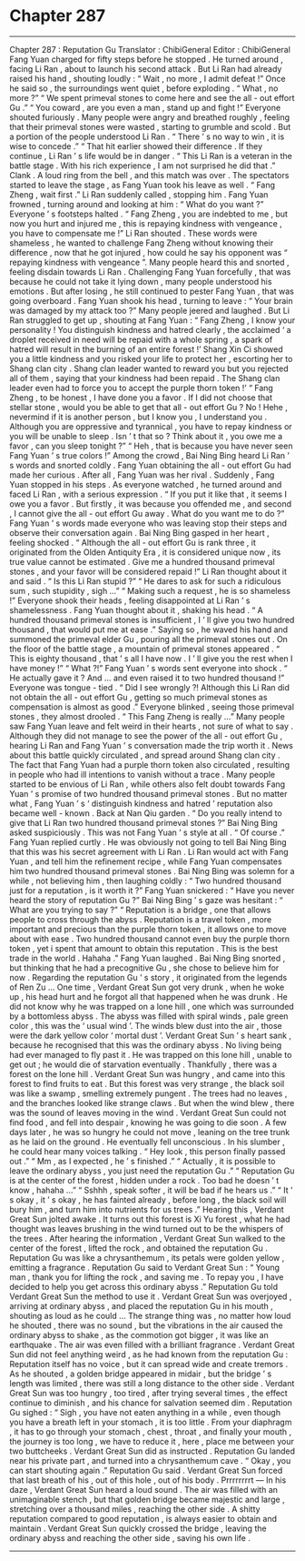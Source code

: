 
# Chapter 287


---

Chapter 287 : Reputation Gu
Translator :
ChibiGeneral
Editor :
ChibiGeneral
Fang Yuan charged for fifty steps before he stopped . He turned around , facing Li Ran , about to launch his second attack .
But Li Ran had already raised his hand , shouting loudly : “ Wait , no more , I admit defeat !”
Once he said so , the surroundings went quiet , before exploding .
“ What , no more ?”
“ We spent primeval stones to come here and see the all - out effort Gu .”
“ You coward , are you even a man , stand up and fight !”
Everyone shouted furiously .
Many people were angry and breathed roughly , feeling that their primeval stones were wasted , starting to grumble and scold . But a portion of the people understood Li Ran .
“ There ’ s no way to win , it is wise to concede .”
“ That hit earlier showed their difference . If they continue , Li Ran ’ s life would be in danger .
“ This Li Ran is a veteran in the battle stage . With his rich experience , I am not surprised he did that .”
Clank .
A loud ring from the bell , and this match was over .
The spectators started to leave the stage , as Fang Yuan took his leave as well .
“ Fang Zheng , wait first .” Li Ran suddenly called , stopping him .
Fang Yuan frowned , turning around and looking at him : “ What do you want ?”
Everyone ’ s footsteps halted .
“ Fang Zheng , you are indebted to me , but now you hurt and injured me , this is repaying kindness with vengeance , you have to compensate me !” Li Ran shouted .
These words were shameless , he wanted to challenge Fang Zheng without knowing their difference , now that he got injured , how could he say his opponent was “ repaying kindness with vengeance ”.
Many people heard this and snorted , feeling disdain towards Li Ran .
Challenging Fang Yuan forcefully , that was because he could not take it lying down , many people understood his emotions . But after losing , he still continued to pester Fang Yuan , that was going overboard .
Fang Yuan shook his head , turning to leave : “ Your brain was damaged by my attack too ?”
Many people jeered and laughed .
But Li Ran struggled to get up , shouting at Fang Yuan : “ Fang Zheng , I know your personality ! You distinguish kindness and hatred clearly , the acclaimed
‘ a droplet received in need will be repaid with a whole spring , a spark of hatred will result in the burning of an entire forest !’
Shang Xin Ci showed you a little kindness and you risked your life to protect her , escorting her to Shang clan city . Shang clan leader wanted to reward you but you rejected all of them , saying that your kindness had been repaid . The Shang clan leader even had to force you to accept the purple thorn token !’
“ Fang Zheng , to be honest , I have done you a favor . If I did not choose that stellar stone , would you be able to get that all - out effort Gu ? No ! Hehe , nevermind if it is another person , but I know you , I understand you . Although you are oppressive and tyrannical , you have to repay kindness or you will be unable to sleep . Isn ’ t that so ? Think about it , you owe me a favor , can you sleep tonight ?”
“ Heh , that is because you have never seen Fang Yuan ’ s true colors !” Among the crowd , Bai Ning Bing heard Li Ran ’ s words and snorted coldly .
Fang Yuan obtaining the all - out effort Gu had made her curious .
After all , Fang Yuan was her rival .
Suddenly , Fang Yuan stopped in his steps .
As everyone watched , he turned around and faced Li Ran , with a serious expression .
“ If you put it like that , it seems I owe you a favor . But firstly , it was because you offended me , and second , I cannot give the all - out effort Gu away . What do you want me to do ?”
Fang Yuan ’ s words made everyone who was leaving stop their steps and observe their conversation again .
Bai Ning Bing gasped in her heart , feeling shocked .
“ Although the all - out effort Gu is rank three , it originated from the Olden Antiquity Era , it is considered unique now , its true value cannot be estimated . Give me a hundred thousand primeval stones , and your favor will be considered repaid !” Li Ran thought about it and said .
“ Is this Li Ran stupid ?”
“ He dares to ask for such a ridiculous sum , such stupidity , sigh …”
“ Making such a request , he is so shameless !”
Everyone shook their heads , feeling disappointed at Li Ran ’ s shamelessness .
Fang Yuan thought about it , shaking his head .
“ A hundred thousand primeval stones is insufficient , I ’ ll give you two hundred thousand , that would put me at ease .” Saying so , he waved his hand and summoned the primeval elder Gu , pouring all the primeval stones out .
On the floor of the battle stage , a mountain of primeval stones appeared .
“ This is eighty thousand , that ’ s all I have now . I ’ ll give you the rest when I have money !”
“ What ?!” Fang Yuan ’ s words sent everyone into shock .
“ He actually gave it ? And … and even raised it to two hundred thousand !” Everyone was tongue - tied .
“ Did I see wrongly ?! Although this Li Ran did not obtain the all - out effort Gu , getting so much primeval stones as compensation is almost as good .” Everyone blinked , seeing those primeval stones , they almost drooled .
“ This Fang Zheng is really …” Many people saw Fang Yuan leave and felt weird in their hearts , not sure of what to say .
Although they did not manage to see the power of the all - out effort Gu , hearing Li Ran and Fang Yuan ’ s conversation made the trip worth it .
News about this battle quickly circulated , and spread around Shang clan city .
The fact that Fang Yuan had a purple thorn token also circulated , resulting in people who had ill intentions to vanish without a trace .
Many people started to be envious of Li Ran , while others also felt doubt towards Fang Yuan ’ s promise of two hundred thousand primeval stones .
But no matter what , Fang Yuan ’ s ‘ distinguish kindness and hatred ’ reputation also became well - known .
Back at Nan Qiu garden .
“ Do you really intend to give that Li Ran two hundred thousand primeval stones ?” Bai Ning Bing asked suspiciously .
This was not Fang Yuan ’ s style at all .
“ Of course .” Fang Yuan replied curtly . He was obviously not going to tell Bai Ning Bing that this was his secret agreement with Li Ran . Li Ran would act with Fang Yuan , and tell him the refinement recipe , while Fang Yuan compensates him two hundred thousand primeval stones .
Bai Ning Bing was solemn for a while , not believing him , then laughing coldly : “ Two hundred thousand just for a reputation , is it worth it ?”
Fang Yuan snickered : “ Have you never heard the story of reputation Gu ?”
Bai Ning Bing ’ s gaze was hesitant : “ What are you trying to say ?”
“ Reputation is a bridge , one that allows people to cross through the abyss . Reputation is a travel token , more important and precious than the purple thorn token , it allows one to move about with ease . Two hundred thousand cannot even buy the purple thorn token , yet i spent that amount to obtain this reputation . This is the best trade in the world . Hahaha .” Fang Yuan laughed .
Bai Ning Bing snorted , but thinking that he had a precognitive Gu , she chose to believe him for now .
Regarding the reputation Gu ’ s story , it originated from the legends of Ren Zu …
One time , Verdant Great Sun got very drunk , when he woke up , his head hurt and he forgot all that happened when he was drunk . He did not know why he was trapped on a lone hill , one which was surrounded by a bottomless abyss .
The abyss was filled with spiral winds , pale green color , this was the
‘ usual wind ’.
The winds blew dust into the air , those were the dark yellow color
‘ mortal dust ’.
Verdant Great Sun ’ s heart sank , because he recognised that this was the ordinary abyss . No living being had ever managed to fly past it . He was trapped on this lone hill , unable to get out ; he would die of starvation eventually .
Thankfully , there was a forest on the lone hill . Verdant Great Sun was hungry , and came into this forest to find fruits to eat . But this forest was very strange , the black soil was like a swamp , smelling extremely pungent . The trees had no leaves , and the branches looked like strange claws . But when the wind blew , there was the sound of leaves moving in the wind .
Verdant Great Sun could not find food , and fell into despair , knowing he was going to die soon .
A few days later , he was so hungry he could not move , leaning on the tree trunk as he laid on the ground .
He eventually fell unconscious .
In his slumber , he could hear many voices talking .
“ Hey look , this person finally passed out .”
“ Mm , as I expected , he ’ s finished .”
“ Actually , it is possible to leave the ordinary abyss , you just need the reputation Gu .”
“ Reputation Gu is at the center of the forest , hidden under a rock . Too bad he doesn ’ t know , hahaha …”
“ Sshhh , speak softer , it will be bad if he hears us .”
“ It ’ s okay , it ’ s okay , he has fainted already , before long , the black soil will bury him , and turn him into nutrients for us trees .”
Hearing this , Verdant Great Sun jolted awake .
It turns out this forest is Xi Yu forest , what he had thought was leaves brushing in the wind turned out to be the whispers of the trees .
After hearing the information , Verdant Great Sun walked to the center of the forest , lifted the rock , and obtained the reputation Gu .
Reputation Gu was like a chrysanthemum , its petals were golden yellow , emitting a fragrance .
Reputation Gu said to Verdant Great Sun : “ Young man , thank you for lifting the rock , and saving me . To repay you , I have decided to help you get across this ordinary abyss .”
Reputation Gu told Verdant Great Sun the method to use it .
Verdant Great Sun was overjoyed , arriving at ordinary abyss , and placed the reputation Gu in his mouth , shouting as loud as he could …
The strange thing was , no matter how loud he shouted , there was no sound , but the vibrations in the air caused the ordinary abyss to shake , as the commotion got bigger , it was like an earthquake . The air was even filled with a brilliant fragrance .
Verdant Great Sun did not feel anything weird , as he had known from the reputation Gu :
Reputation itself has no voice , but it can spread wide and create tremors .
As he shouted , a golden bridge appeared in midair , but the bridge ’ s length was limited , there was still a long distance to the other side .
Verdant Great Sun was too hungry , too tired , after trying several times , the effect continue to diminish , and his chance for salvation seemed dim .
Reputation Gu sighed : “ Sigh , you have not eaten anything in a while , even though you have a breath left in your stomach , it is too little . From your diaphragm , it has to go through your stomach , chest , throat , and finally your mouth , the journey is too long , we have to reduce it , here , place me between your two buttcheeks .
Verdant Great Sun did as instructed .
Reputation Gu landed near his private part , and turned into a chrysanthemum cave .
“ Okay , you can start shouting again .” Reputation Gu said .
Verdant Great Sun forced that last breath of his , out of this hole , out of his body .
Prrrrrrrrt —
In his daze , Verdant Great Sun heard a loud sound . The air was filled with an unimaginable stench , but that golden bridge became majestic and large , stretching over a thousand miles , reaching the other side .
A shitty reputation compared to good reputation , is always easier to obtain and maintain .
Verdant Great Sun quickly crossed the bridge , leaving the ordinary abyss and reaching the other side , saving his own life .

---

